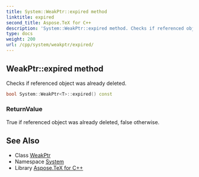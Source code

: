 ```yaml
---
title: System::WeakPtr::expired method
linktitle: expired
second_title: Aspose.TeX for C++
description: 'System::WeakPtr::expired method. Checks if referenced object was already deleted in C++.'
type: docs
weight: 200
url: /cpp/system/weakptr/expired/
---
```

## WeakPtr::expired method


Checks if referenced object was already deleted.

```cpp
bool System::WeakPtr<T>::expired() const
```


### ReturnValue

True if referenced object was already deleted, false otherwise.

## See Also

* Class [WeakPtr](../)
* Namespace [System](../../)
* Library [Aspose.TeX for C++](../../../)
